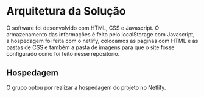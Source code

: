 # Arquitetura da Solução

O software foi desenvolvido com HTML, CSS e Javascript. O armazenamento das informações é feito pelo localStorage com Javascript, a hospedagem foi feita com o netlify, colocamos as páginas com HTML e ás pastas de CSS e também a pasta de imagens para que o site fosse configurado como foi feito nesse repositório.


## Hospedagem

O grupo optou por realizar a hospedagem do projeto no Netlify.

